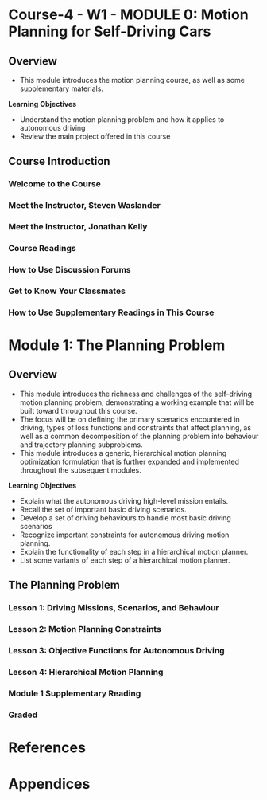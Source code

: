 # Course-4 - W1 - MODULE 0: Motion Planning for Self-Driving Cars

## Overview

- This module introduces the motion planning course, as well as some supplementary materials.

**Learning Objectives**

- Understand the motion planning problem and how it applies to autonomous driving
- Review the main project offered in this course

## Course Introduction

### Welcome to the Course
### Meet the Instructor, Steven Waslander
### Meet the Instructor, Jonathan Kelly
### Course Readings
### How to Use Discussion Forums
### Get to Know Your Classmates
### How to Use Supplementary Readings in This Course


# Module 1: The Planning Problem

## Overview

- This module introduces the richness and challenges of the self-driving motion planning problem, demonstrating a working example that will be built toward throughout this course. 
- The focus will be on defining the primary scenarios encountered in driving, types of loss functions and constraints that affect planning, as well as a common decomposition of the planning problem into behaviour and trajectory planning subproblems. 
- This module introduces a generic, hierarchical motion planning optimization formulation that is further expanded and implemented throughout the subsequent modules.

**Learning Objectives**

- Explain what the autonomous driving high-level mission entails.
- Recall the set of important basic driving scenarios.
- Develop a set of driving behaviours to handle most basic driving scenarios
- Recognize important constraints for autonomous driving motion planning.
- Explain the functionality of each step in a hierarchical motion planner.
- List some variants of each step of a hierarchical motion planner.

## The Planning Problem
### Lesson 1: Driving Missions, Scenarios, and Behaviour
### Lesson 2: Motion Planning Constraints
### Lesson 3: Objective Functions for Autonomous Driving
### Lesson 4: Hierarchical Motion Planning
### Module 1 Supplementary Reading
### Graded

# References

# Appendices
